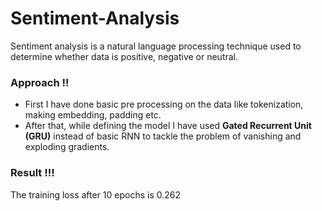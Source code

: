 # Sentiment-Analysis
Sentiment analysis is a natural language processing technique used to determine whether data is positive, negative or neutral.

### Approach !!

- First I have done basic pre processing on the data like tokenization, making embedding, padding etc.
- After that, while defining the model I have used **Gated Recurrent Unit (GRU)** instead of basic RNN to tackle the problem of vanishing and exploding gradients.

### Result !!!

The training loss after 10 epochs is 0.262


